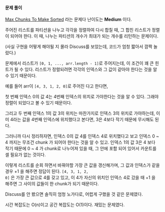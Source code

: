  #### 문제 풀이

[Max Chunks To Make Sorted](https://leetcode.com/problems/max-chunks-to-make-sorted/description/) 라는 문제다
난이도는 **Medium** 이다.

주어진 리스트를 파티션을 나누고 각각을 정렬하여 다시 합칠 때, 그 합친 리스트가 정렬이 되어야 한다. 이 때, 나누는 파티션의 개수가 최대가 되는 개수를 리턴하는 문제이다.

(사실 구현을 어떻게 해야될 지 몰라 Discuss를 보았는데, 코드가 엄청 짧아서 깜짝 놀랐다.)

문제에서 리스트가 <code>[0, 1, ..., arr.length - 1]</code>로 주어지는데, 이 조건이 꽤 큰 힌트가 될 수 있다.
리스트가 정렬되려면 각각의 인덱스와 그 값이 같아야 한다는 것을 알 수 있기 때문이다.

예를 들어 arr이 <code>[4, 3, 1, 2, 0]</code>로 주어진 다고 한다면, 

첫 번째 인덱스 0의 값 4는 4번째 인덱스의 위치로 가야한다는 것을 알 수 있다. 그래야 정렬이 되었다고 볼 수 있기 때문이다.

그리고 두 번째 인덱스 1의 값 3의 위치는 마찬가지로 인덱스 3의 위치로 가야하는데, 이미 4라는 값을 4번째 인덱스에 위치했다고 본다면,
3은 4보다 작기 때문에 무시해도 된다. 

그러니까 다시 정리하자면, 인덱스 0의 값 4를 인덱스 4로 위치했다고 보고 인덱스 0 ~ 4 까지는 무조건 chunk 가 되어야 한다는 것을 알 수 있고.
인덱스 1의 값 3은 4 보다 작기 때문에 0 ~ 4 가 chunk로 나누어져 있을 때, 그 안에 포함 되어 있어서 카운트를 셀 필요가 없는 것이다.

이렇게 리스트를 순회 하면서 바꿔야할 가장 큰 값을 갱신해가며, 그 값과 인덱스가 같을 경우 +1 을 해주면 정답이 된다.
<code>[4, 3, 1, 2, 0]</code> 은 가장 큰 값으로 4를 갖고 있고, 이 4가 자신의 위치인 인덱스 4로 갔을 때 +1 을 해주면 그 사이의 값들이 한 chunk가 되기 때문이다.

Discuss를 안 봤으면 솔직히 엄청 노가다로, 어렵게 구했을 것 같은 문제였다.

시간 복잡도는 O(n)이고 공간 복잡도는 O(1)이다.
재밌는 문제였다.

